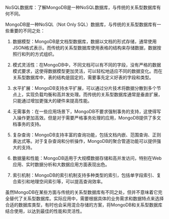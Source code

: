 NoSQL数据库：了解MongoDB是一种NoSQL数据库，与传统的关系型数据库有何不同。

MongoDB是一种NoSQL（Not Only SQL）数据库，与传统的关系型数据库有一些重要的不同之处：

1. 数据模型：MongoDB是文档型数据库，数据以文档的形式存储，通常使用JSON格式表示。而传统的关系型数据库使用表格的结构来存储数据，数据按照行和列的方式组织。

2. 模式灵活性：在MongoDB中，不同文档可以有不同的字段，没有严格的数据模式要求，这使得数据模型更加灵活，可以轻松地适应不同的数据变化。而在关系型数据库中，表的结构是固定的，需要事先定义好表的字段和类型。

3. 水平扩展：MongoDB支持水平扩展，可以通过分片技术将数据分散到多个节点上，实现负载均衡和高并发处理。而传统的关系型数据库通常是垂直扩展，只能通过增加更强大的硬件来提高性能。

4. 无需事务：在一些应用场景下，MongoDB不要求强制事务的支持，这使得写入操作更加高效。但是对于需要严格事务处理的应用，MongoDB提供了多文档事务的支持。

5. 复杂查询：MongoDB支持丰富的查询功能，包括文档内嵌、范围查询、正则表达式等。对于复杂查询和分析操作，MongoDB的聚合管道功能可以提供强大的支持。

6. 数据量和性能：MongoDB适用于大规模数据存储和高并发访问，特别在Web应用、实时数据分析和大数据应用方面表现出色。

7. 索引机制：MongoDB的索引机制支持多种类型的索引，包括单字段索引、复合索引和地理空间索引等，可以提高查询效率。

虽然MongoDB在某些方面与传统的关系型数据库有不同之处，但并不意味着它完全替代了关系型数据库。实际应用中，需要根据具体的业务需求和数据特点来选择合适的数据库类型，有时也会采用混合存储的方案，将MongoDB和关系型数据库结合使用，以达到最佳的性能和灵活性。